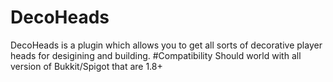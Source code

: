 # DecoHeads
DecoHeads is a plugin which allows you to get all sorts of decorative player heads for desigining and building.
#Compatibility
Should world with all version of Bukkit/Spigot that are 1.8+